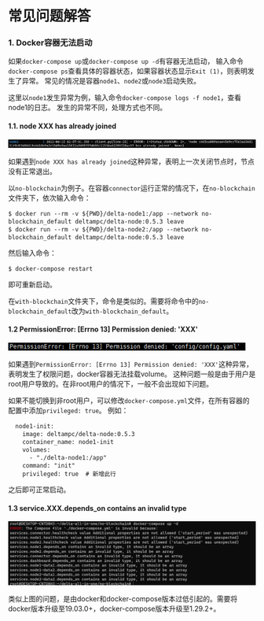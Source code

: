 # 常见问题解答

### 1. Docker容器无法启动

如果`docker-compose up`或`docker-compose up -d`有容器无法启动，
输入命令`docker-compose ps`查看具体的容器状态，如果容器状态显示`Exit (1)`，则表明发生了异常。
常见的情况是容器`node1`、`node2`或`node3`启动失败。

这里以`node1`发生异常为例，输入命令`docker-compose logs -f node1`，查看node1的日志。
发生的异常不同，处理方式也不同。

#### 1.1. node XXX has already joined

![](.gitbook/assets/node_err1.png)

如果遇到`node XXX has already joined`这种异常，表明上一次关闭节点时，节点没有正常退出。

以`no-blockchain`为例子。在容器`connector`运行正常的情况下，在`no-blockchain`文件夹下，依次输入命令：

```
$ docker run --rm -v ${PWD}/delta-node1:/app --network no-blockchain_default deltampc/delta-node:0.5.3 leave
$ docker run --rm -v ${PWD}/delta-node2:/app --network no-blockchain_default deltampc/delta-node:0.5.3 leave
```

然后输入命令：

```
$ docker-compose restart
```

即可重新启动。

在`with-blockchain`文件夹下，命令是类似的。需要将命令中的`no-blockchain_default`改为`with-blockchain_default`。

#### 1.2 PermissionError: [Errno 13] Permission denied: 'XXX'

![](.gitbook/assets/node_err2.png)

如果遇到`PermissionError: [Errno 13] Permission denied: 'XXX'`这种异常，表明发生了权限问题，docker容器无法挂载volume。
这种问题一般是由于用户是root用户导致的。在非root用户的情况下，一般不会出现如下问题。

如果不能切换到非root用户，可以修改`docker-compose.yml`文件，在所有容器的配置中添加`privileged: true`。
例如：

```
  node1-init:
    image: deltampc/delta-node:0.5.3
    container_name: node1-init
    volumes:
      - "./delta-node1:/app"
    command: "init"
    privileged: true  # 新增此行
```

之后即可正常启动。

#### 1.3 service.XXX.depends_on contains an invalid type

![](.gitbook/assets/node_err3.png)

类似上图的问题，是由docker和docker-compose版本过低引起的。需要将docker版本升级至19.03.0+，docker-compose版本升级至1.29.2+。